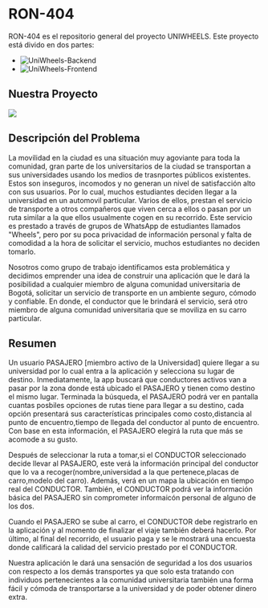 # RON-404
RON-404 es el repositorio general del proyecto UNIWHEELS. Este proyecto está divido en dos partes:
* ![UniWheels-Backend](https://github.com/Ron-404/UniWheelsBackend) 
* ![UniWheels-Frontend](https://github.com/Ron-404/UniWheels-Frontend) 

## Nuestra Proyecto

![](https://github.com/andresro30/RON-404/blob/master/images/Logo%20fondo%20blanco.png)


## Descripción del Problema

La movilidad en la ciudad es una situación muy agoviante para toda la comunidad, gran parte de los universitarios de la ciudad se transportan a sus universidades usando los medios de trasnportes públicos existentes. Estos son inseguros, incomodos y no generan un nivel de satisfacción alto con sus usuarios. Por lo cual, muchos estudiantes deciden llegar a la universidad en un automovil particular. Varios de ellos, prestan el servicio de transporte a otros compañeros que viven cerca a ellos o pasan por un ruta similar a la que ellos usualmente cogen en su recorrido. Este servicio es prestado a través de grupos de WhatsApp de estudiantes llamados "Wheels", pero por su poca privacidad de información personal y falta de comodidad a la hora de solicitar el servicio, muchos estudiantes no deciden tomarlo.

Nosotros como grupo de trabajo identificamos esta problemática y decidimos emprender una idea de construir una aplicación que le dará la posibilidad a cualquier miembro de alguna comunidad universitaria de Bogotá, solicitar un servicio de transporte en un ambiente seguro, cómodo y confiable. En donde, el conductor que le brindará el servicio, será otro miembro de alguna comunidad universitaria que se moviliza en su carro particular.


## Resumen

Un usuario PASAJERO [miembro activo de la Universidad] quiere llegar a su universidad por lo cual entra a la aplicación y selecciona su lugar de destino. Inmediatamente, la app buscará que conductores activos van a pasar por la zona donde está ubicado el PASAJERO y tienen como destino el mismo lugar. Terminada la búsqueda, el PASAJERO podrá ver en pantalla cuantas posbiles opciones de rutas tiene para llegar a su destino, cada opción presentará sus características principales como costo,distancia al punto de encuentro,tiempo de llegada del conductor al punto de encuentro. Con base en esta información, el PASAJERO elegirá la ruta que más se acomode a su gusto.

Después de seleccionar la ruta a tomar,si el CONDUCTOR seleccionado decide llevar al PASAJERO, este verá la información principal del conductor que lo va a recoger(nombre,universidad a la que pertenece,placas de carro,modelo del carro). Además, verá en un mapa la ubicación en tiempo real del CONDUCTOR. También, el CONDUCTOR podrá ver la información básica del PASAJERO sin comprometer informaicón personal de alguno de los dos.

Cuando el PASAJERO se sube al carro, el CONDUCTOR debe registrarlo en la aplicación y al momento de finalizar el viaje también deberá hacerlo. Por último, al final del recorrido, el usuario paga y se le mostrará una encuesta donde calificará la calidad del servicio prestado por el CONDUCTOR.

Nuestra aplicación le dará una sensación de seguridad a los dos usuarios con respecto a los demás transportes ya que solo esta tratando con individuos pertenecientes a la comunidad universitaria también una forma fácil y cómoda de transportarse a la universidad y de poder obtener dinero extra.

